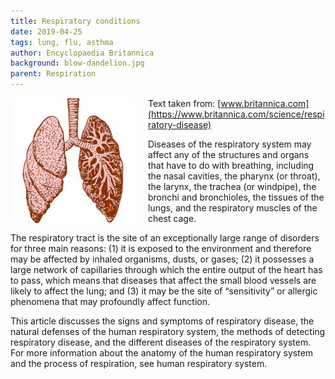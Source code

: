 ```yaml
---
title: Respiratory conditions
date: 2019-04-25
tags: lung, flu, asthma
author: Encyclopaedia Britannica
background: blow-dandelion.jpg
parent: Respiration
---
```


<img src="/images/lungs.jpeg" style="float: left; margin-right: 20px;" width="200" height="200" />

Text taken from: [www.britannica.com](https://www.britannica.com/science/respiratory-disease)

Diseases of the respiratory system may affect any of the structures and organs that have to do with breathing, including the nasal cavities, the pharynx (or throat), the larynx, the trachea (or windpipe), the bronchi and bronchioles, the tissues of the lungs, and the respiratory muscles of the chest cage.

The respiratory tract is the site of an exceptionally large range of disorders for three main reasons: (1) it is exposed to the environment and therefore may be affected by inhaled organisms, dusts, or gases; (2) it possesses a large network of capillaries through which the entire output of the heart has to pass, which means that diseases that affect the small blood vessels are likely to affect the lung; and (3) it may be the site of “sensitivity” or allergic phenomena that may profoundly affect function.

<!--more-->

This article discusses the signs and symptoms of respiratory disease, the natural defenses of the human respiratory system, the methods of detecting respiratory disease, and the different diseases of the respiratory system. For more information about the anatomy of the human respiratory system and the process of respiration, see human respiratory system.
